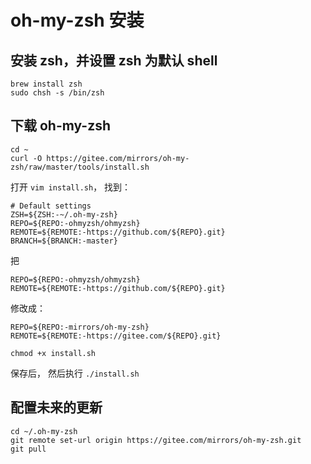 # oh-my-zsh 安装

## 安装 zsh，并设置 zsh 为默认 shell

```
brew install zsh
sudo chsh -s /bin/zsh
```

## 下载 oh-my-zsh

```
cd ~
curl -O https://gitee.com/mirrors/oh-my-zsh/raw/master/tools/install.sh
```

打开 `vim install.sh`， 找到：

```
# Default settings
ZSH=${ZSH:-~/.oh-my-zsh}
REPO=${REPO:-ohmyzsh/ohmyzsh}
REMOTE=${REMOTE:-https://github.com/${REPO}.git}
BRANCH=${BRANCH:-master}
```

把

```
REPO=${REPO:-ohmyzsh/ohmyzsh}
REMOTE=${REMOTE:-https://github.com/${REPO}.git}
```

修改成：

```
REPO=${REPO:-mirrors/oh-my-zsh}
REMOTE=${REMOTE:-https://gitee.com/${REPO}.git}
```

```
chmod +x install.sh
```

保存后， 然后执行 `./install.sh`

## 配置未来的更新

```
cd ~/.oh-my-zsh
git remote set-url origin https://gitee.com/mirrors/oh-my-zsh.git
git pull
```
